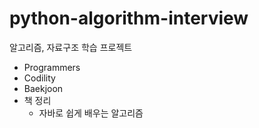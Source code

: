 # python-algorithm-interview
알고리즘, 자료구조 학습 프로젝트

* Programmers
* Codility
* Baekjoon
* 책 정리
  - 자바로 쉽게 배우는 알고리즘
